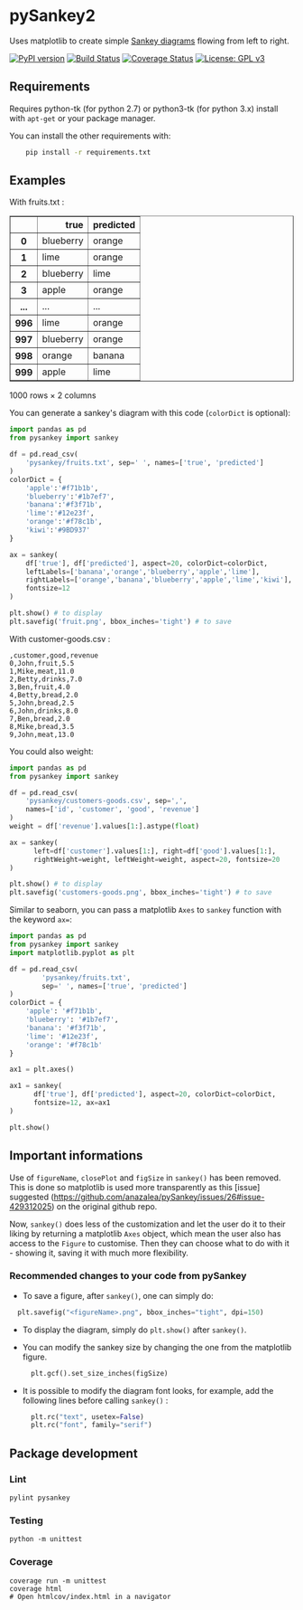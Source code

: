 # pySankey2

Uses matplotlib to create simple <a href="https://en.wikipedia.org/wiki/Sankey_diagram">
Sankey diagrams</a> flowing from left to right.

[![PyPI version](https://badge.fury.io/py/pySankey2.svg)](https://badge.fury.io/py/pySankey2)
[![Build Status](https://travis-ci.org/vgalisson/pySankey.svg?branch=master)](https://travis-ci.org/vgalisson/pySankey)
[![Coverage Status](https://coveralls.io/repos/github/vgalisson/pySankey/badge.svg?branch=master)](https://coveralls.io/github/vgalisson/pySankey?branch=master)
[![License: GPL v3](https://img.shields.io/badge/License-GPLv3-blue.svg)](https://www.gnu.org/licenses/gpl-3.0)

## Requirements

Requires python-tk (for python 2.7) or python3-tk (for python 3.x) install with `apt-get` or your package manager.

You can install the other requirements with:

``` bash
    pip install -r requirements.txt
```

## Examples

With fruits.txt :

<div>
<table border="1" class="dataframe">
  <thead>
    <tr style="text-align: right;">
      <th></th>
      <th>true</th>
      <th>predicted</th>
    </tr>
  </thead>
  <tbody>
    <tr>
      <th>0</th>
      <td>blueberry</td>
      <td>orange</td>
    </tr>
    <tr>
      <th>1</th>
      <td>lime</td>
      <td>orange</td>
    </tr>
    <tr>
      <th>2</th>
      <td>blueberry</td>
      <td>lime</td>
    </tr>
    <tr>
      <th>3</th>
      <td>apple</td>
      <td>orange</td>
    </tr>
    <tr>
      <th>...</th>
      <td>...</td>
      <td>...</td>
    </tr>
    <tr>
      <th>996</th>
      <td>lime</td>
      <td>orange</td>
    </tr>
    <tr>
      <th>997</th>
      <td>blueberry</td>
      <td>orange</td>
    </tr>
    <tr>
      <th>998</th>
      <td>orange</td>
      <td>banana</td>
    </tr>
    <tr>
      <th>999</th>
      <td>apple</td>
      <td>lime</td>
    </tr>
  </tbody>
</table>
<p>1000 rows × 2 columns</p>
</div>

You can generate a sankey's diagram with this code (`colorDict` is optional):

```python
import pandas as pd
from pysankey import sankey

df = pd.read_csv(
    'pysankey/fruits.txt', sep=' ', names=['true', 'predicted']
)
colorDict = {
    'apple':'#f71b1b',
    'blueberry':'#1b7ef7',
    'banana':'#f3f71b',
    'lime':'#12e23f',
    'orange':'#f78c1b',
    'kiwi':'#9BD937'
}

ax = sankey(
    df['true'], df['predicted'], aspect=20, colorDict=colorDict,
    leftLabels=['banana','orange','blueberry','apple','lime'],
    rightLabels=['orange','banana','blueberry','apple','lime','kiwi'],
    fontsize=12
)

plt.show() # to display
plt.savefig('fruit.png', bbox_inches='tight') # to save
```


With customer-goods.csv :

```
,customer,good,revenue
0,John,fruit,5.5
1,Mike,meat,11.0
2,Betty,drinks,7.0
3,Ben,fruit,4.0
4,Betty,bread,2.0
5,John,bread,2.5
6,John,drinks,8.0
7,Ben,bread,2.0
8,Mike,bread,3.5
9,John,meat,13.0
```

You could also weight:

```python
import pandas as pd
from pysankey import sankey

df = pd.read_csv(
    'pysankey/customers-goods.csv', sep=',',
    names=['id', 'customer', 'good', 'revenue']
)
weight = df['revenue'].values[1:].astype(float)

ax = sankey(
      left=df['customer'].values[1:], right=df['good'].values[1:],
      rightWeight=weight, leftWeight=weight, aspect=20, fontsize=20
)

plt.show() # to display
plt.savefig('customers-goods.png', bbox_inches='tight') # to save
```


Similar to seaborn, you can pass a matplotlib `Axes` to `sankey` function with the keyword `ax=`:

```python
import pandas as pd
from pysankey import sankey
import matplotlib.pyplot as plt

df = pd.read_csv(
        'pysankey/fruits.txt',
        sep=' ', names=['true', 'predicted']
)
colorDict = {
    'apple': '#f71b1b',
    'blueberry': '#1b7ef7',
    'banana': '#f3f71b',
    'lime': '#12e23f',
    'orange': '#f78c1b'
}

ax1 = plt.axes()

ax1 = sankey(
      df['true'], df['predicted'], aspect=20, colorDict=colorDict,
      fontsize=12, ax=ax1
)

plt.show()
```

## Important informations

Use of `figureName`, `closePlot` and `figSize` in `sankey()` has been removed.
This is done so matplotlib is used more transparently as this [issue] suggested (https://github.com/anazalea/pySankey/issues/26#issue-429312025) on the original github repo.

Now, `sankey()` does less of the customization and let the user do it to their liking by returning a matplotlib `Axes` object, which mean the user also has access to the `Figure` to customise.
Then they can choose what to do with it - showing it, saving it with much more flexibility.

### Recommended changes to your code from pySankey
 - To save a figure, after `sankey()`, one can simply do:
  ```python
    plt.savefig("<figureName>.png", bbox_inches="tight", dpi=150)
  ```

 - To display the diagram, simply do `plt.show()` after `sankey()`.

- You can modify the sankey size by changing the one from the matplotlib figure.
  ```python
    plt.gcf().set_size_inches(figSize)
  ```

- It is possible to modify the diagram font looks, for example, add the following lines before calling `sankey()` :
  ```python
    plt.rc("text", usetex=False)
    plt.rc("font", family="serif")
  ```

## Package development

### Lint

	pylint pysankey

### Testing

	python -m unittest

### Coverage

	coverage run -m unittest
	coverage html
	# Open htmlcov/index.html in a navigator
